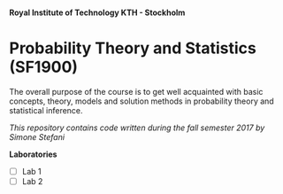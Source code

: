 #### Royal Institute of Technology KTH - Stockholm
# Probability Theory and Statistics (SF1900)
The overall purpose of the course is to get well acquainted with basic concepts, theory, models and solution methods in probability theory and statistical inference.

_This repository contains code written during the fall semester 2017 by Simone Stefani_

__Laboratories__
- [ ] Lab 1
- [ ] Lab 2
